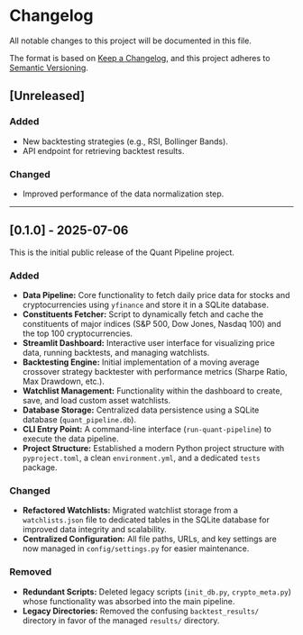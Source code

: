 # Changelog

All notable changes to this project will be documented in this file.

The format is based on [Keep a Changelog](https://keepachangelog.com/en/1.0.0/),
and this project adheres to [Semantic Versioning](https://semver.org/spec/v2.0.0.html).

## [Unreleased]

### Added
- New backtesting strategies (e.g., RSI, Bollinger Bands).
- API endpoint for retrieving backtest results.

### Changed
- Improved performance of the data normalization step.

---

## [0.1.0] - 2025-07-06

This is the initial public release of the Quant Pipeline project.

### Added
- **Data Pipeline:** Core functionality to fetch daily price data for stocks and cryptocurrencies using `yfinance` and store it in a SQLite database.
- **Constituents Fetcher:** Script to dynamically fetch and cache the constituents of major indices (S&P 500, Dow Jones, Nasdaq 100) and the top 100 cryptocurrencies.
- **Streamlit Dashboard:** Interactive user interface for visualizing price data, running backtests, and managing watchlists.
- **Backtesting Engine:** Initial implementation of a moving average crossover strategy backtester with performance metrics (Sharpe Ratio, Max Drawdown, etc.).
- **Watchlist Management:** Functionality within the dashboard to create, save, and load custom asset watchlists.
- **Database Storage:** Centralized data persistence using a SQLite database (`quant_pipeline.db`).
- **CLI Entry Point:** A command-line interface (`run-quant-pipeline`) to execute the data pipeline.
- **Project Structure:** Established a modern Python project structure with `pyproject.toml`, a clean `environment.yml`, and a dedicated `tests` package.

### Changed
- **Refactored Watchlists:** Migrated watchlist storage from a `watchlists.json` file to dedicated tables in the SQLite database for improved data integrity and scalability.
- **Centralized Configuration:** All file paths, URLs, and key settings are now managed in `config/settings.py` for easier maintenance.

### Removed
- **Redundant Scripts:** Deleted legacy scripts (`init_db.py`, `crypto_meta.py`) whose functionality was absorbed into the main pipeline.
- **Legacy Directories:** Removed the confusing `backtest_results/` directory in favor of the managed `results/` directory.